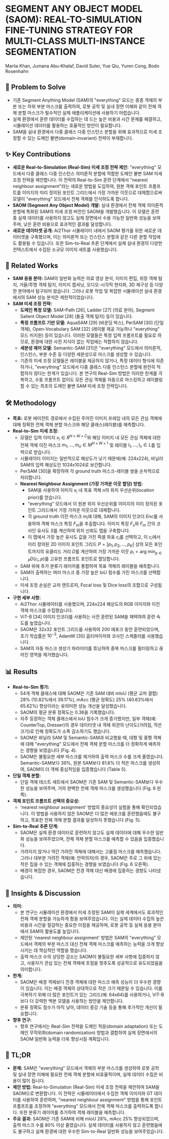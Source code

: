 # SEGMENT ANY OBJECT MODEL (SAOM): REAL-TO-SIMULATION FINE-TUNING STRATEGY FOR MULTI-CLASS MULTI-INSTANCE SEGMENTATION

Mariia Khan, Jumana Abu-Khalaf, David Suter, Yue Qiu, Yuren Cong, Bodo Rosenhahn

## 🧩 Problem to Solve

* 기존 Segment Anything Model (SAM)의 "everything" 모드는 종종 객체의 부분 또는 하위 부분 마스크를 출력하여, 로봇 공학 및 실내 장면 이해와 같이 전체 객체 분할 마스크가 필수적인 실제 애플리케이션에 사용하기 어렵습니다.
* 실제 환경에서 훈련 데이터를 수집하는 데 드는 높은 비용과 시간 문제를 해결하고, 시뮬레이션 데이터를 활용하는 효율적인 방안이 필요합니다.
* SAM을 실내 환경에서 다중 클래스 다중 인스턴스 분할을 위해 효과적으로 미세 조정할 수 있는 도메인 불변(domain-invariant) 전략이 부재합니다.

## ✨ Key Contributions

* **새로운 Real-to-Simulation (Real-Sim) 미세 조정 전략 제안:** "everything" 모드에서 다중 클래스 다중 인스턴스 의미론적 분할에 적합한 도메인 불변 SAM 미세 조정 전략을 제안합니다. 이 전략의 Real-to-Sim 훈련 단계에서 "nearest neighbour assignment"라는 새로운 방법을 도입하여, 원본 객체 포인트 프롬프트를 이미지의 미리 정의된 포인트 그리드에서 가장 가까운 이웃으로 대체함으로써 모델이 "everything" 모드에서 전체 객체를 인식하도록 합니다.
* **SAOM (Segment Any Object Model) 개발:** 실내 환경에서 전체 객체 의미론적 분할에 특화된 SAM의 미세 조정 버전인 SAOM을 개발했습니다. 이 모델은 훈련 중 실제 데이터를 사용하지 않고도 실제 장면에서 수용 가능한 일반화 성능을 보여주며, 낮은 훈련 비용으로 효과적인 결과를 달성합니다.
* **새로운 데이터셋 공개:** Ai2Thor 시뮬레이터 내에서 SAOM 평가를 위한 새로운 데이터셋을 구축했으며, 이는 의미론적 또는 인스턴스 분할과 같은 다른 분할 작업에도 활용될 수 있습니다. 또한 Sim-to-Real 추론 단계에서 실제 실내 환경의 다양한 컨텍스트에서 수집된 소규모 이미지 세트를 사용했습니다.

## 📎 Related Works

* **SAM 응용 분야:** SAM의 일반화 능력은 의료 영상 분석, 이미지 편집, 위장 객체 탐지, 거울/투명 객체 탐지, 이미지 캡셔닝, 오디오-시각적 현지화, 3D 재구성 등 다양한 분야에서 탐구되어 왔습니다. 그러나 로봇 작업 및 복잡한 시뮬레이션 실내 환경에서의 SAM 성능 분석은 제한적이었습니다.
* **SAM 미세 조정 전략:**
  * **도메인 특정 모델:** SAM-Path [26], Ladder [27] (의료 분야), Segment Salient Object Model [28] (돌출 객체 탐지) 등이 있습니다.
  * **특정 프롬프트 기반 모델:** AquaSAM [29] (바운딩 박스), PerSAM [30] (단일 객체), Open-Vocabulary SAM [32] (레이블 제공 가능하나 "everything" 모드 미지원) 등이 있습니다. 이러한 모델들은 특정 입력 프롬프트를 필요로 하므로, 환경에 대한 사전 지식이 없는 작업에는 적합하지 않습니다.
  * **세분성 제어 모델:** Semantic-SAM [31]은 "everything" 모드에서 의미론적, 인스턴스, 부분 수준 등 다양한 세분성으로 마스크를 생성할 수 있습니다.
  * 기존의 미세 조정 모델들은 레이블을 제공하지 않거나, 특정 데이터 형식에 의존하거나, "everything" 모드에서 다중 클래스 다중 인스턴스 분할에 완전히 적합하지 않다는 한계가 있습니다. 본 연구의 Real-Sim 방법은 이러한 한계를 극복하고, 수동 프롬프트 없이도 모든 관심 객체를 자동으로 마스킹하고 레이블링할 수 있는 최초의 도메인 불변 SAM 미세 조정 전략입니다.

## 🛠️ Methodology

* **목표:** 로봇 에이전트 경로에서 수집된 주어진 이미지 프레임 내의 모든 관심 객체에 대해 정확한 전체 객체 분할 마스크와 해당 클래스(레이블)를 예측합니다.
* **Real-to-Sim 미세 조정:**
  * 모델은 입력 이미지 $x_i \in R^{H \times W \times C}$와 해당 이미지 내 모든 관심 객체에 대한 전체 객체 이진 마스크 $m_1, ..., m_n \in M^{H \times W \times 1}$ 및 레이블 $l_1, ..., l_n \in L$를 입력으로 받습니다.
  * 시뮬레이터 이미지는 일반적으로 해상도가 낮기 때문에(예: 224x224), 바닐라 SAM의 입력 해상도인 1024x1024로 보간합니다.
  * PerSAM [30]을 확장하여 각 ground truth 마스크-레이블 쌍을 순차적으로 처리합니다.
  * **Nearest Neighbour Assignment (가장 가까운 이웃 할당) 방법:**
    * SAM을 사용하여 이미지 $x_i$ 내 목표 객체 $n$의 위치 우선순위(location prior)를 얻습니다.
    * "everything" 모드에서 이 원본 위치 우선순위를 이미지의 미리 정의된 포인트 그리드에서 가장 가까운 이웃으로 대체합니다.
    * 각 ground truth 이진 마스크 $m_i$에 대해, SAM의 이미지 인코더 $Enc$를 사용하여 객체 마스크 특징 $F_m$을 추출합니다. 이미지 특징 $F_x$와 $F_m$ 간의 코사인 유사도 $S$를 계산하여 위치 신뢰도 맵을 구축합니다.
    * 이 맵에서 가장 높은 유사도 값을 가진 픽셀 좌표 $c_i$를 선택하고, 이 $c_i$에서 미리 정의된 2D 이미지 포인트 그리드 $P = [p_1, p_2, ..., p_K]$ 상의 모든 포인트까지의 유클리드 거리 $D$를 계산하여 가장 가까운 이웃 $p_i = \text{arg min}_{p \in P} D(c_i, p)$를 고유한 프롬프트 포인트로 할당합니다.
  * SAM 위에 추가 분류기 레이어를 통합하여 목표 객체의 레이블을 예측합니다.
  * SAM이 출력하는 여러 마스크 중 가장 높은 IoU 점수를 가진 마스크를 선택합니다.
  * 미세 조정 손실은 교차 엔트로피, Focal loss 및 Dice loss의 조합으로 구성됩니다.
* **구현 세부 사항:**
  * Ai2Thor 시뮬레이터를 사용했으며, 224x224 해상도의 RGB 이미지와 이진 객체 마스크를 수집했습니다.
  * ViT-B [34] 이미지 인코더를 사용하는 사전 훈련된 SAM을 채택하여 훈련 속도를 높였습니다.
  * SAOM은 32x32 포인트 그리드를 사용하여 200 에포크 동안 훈련되었으며, 초기 학습률은 $10^{-3}$, AdamW [35] 옵티마이저와 코사인 스케줄러를 사용했습니다.
  * SAM의 자동 마스크 생성기 파라미터를 튜닝하여 중복 마스크를 필터링하고 끊어진 영역을 제거했습니다.

## 📊 Results

* **Real-to-Sim 평가:**
  * 54개 객체 클래스에 대해 SAOM은 기존 SAM 대비 mIoU (평균 교차 결합) 28% (10.82%에서 39.17%), mAcc (평균 정확도) 25% (40.63%에서 65.62%) 향상이라는 유의미한 성능 개선을 달성했습니다.
  * SAOM의 평균 분류 정확도는 0.36을 기록했습니다.
  * 자주 등장하는 객체 클래스에서 IoU 점수가 크게 증가했지만, 일부 객체(예: CounterTop, Dresser)의 경우 데이터셋 내 객체 외관의 난이도(가려짐, 작은 크기)로 인해 정확도가 소폭 감소하기도 했습니다.
  * SAOM은 바닐라 SAM 및 Semantic-SAM과 비교했을 때, 대형 및 중형 객체에 대해 "everything" 모드에서 전체 객체 분할 마스크를 더 정확하게 예측하는 경향을 보였습니다 (Fig. 4).
  * SAOM은 불필요한 세부 마스크를 제거하여 출력 마스크 수를 크게 줄였습니다. Semantic-SAM보다 39%, 원본 SAM보다 81.6% 더 적은 마스크를 생성하여, SAOM이 더 객체 중심적임을 입증했습니다 (Table 5).
* **단일 객체 분할:**
  * 단일 객체 테스트 세트에서 SAOM은 기존 SAM 및 Semantic-SAM보다 우수한 성능을 보여주며, 거의 완벽한 전체 객체 마스크를 생성했습니다 (Fig. 6 왼쪽).
* **객체 포인트 프롬프트 선택의 중요성:**
  * 'nearest neighbour assignment' 방법의 중요성이 실험을 통해 확인되었습니다. 이 방법을 사용하지 않은 SAOM은 더 많은 에포크를 훈련했음에도 불구하고, 목표한 전체 객체 분할 결과를 달성하지 못했습니다 (Fig. 5).
* **Sim-to-Real 추론 단계:**
  * SAOM은 실제 환경 데이터로 훈련하지 않고도 실제 데이터에 대해 우수한 일반화 성능을 보여주었으며, 전체 객체 분할 마스크를 예측할 수 있음을 입증했습니다.
  * 가려지지 않거나 약간 가려진 객체에 대해서는 고품질 마스크를 예측했습니다. 그러나 대부분 가려진 객체(예: 안락의자)의 경우, SAOM은 주로 그 위에 있는 작은 집을 수 있는 객체에 집중하는 경향을 보였습니다 (Fig. 6 오른쪽).
  * 배경이 복잡한 경우, SAOM은 전경 객체 대신 배경에 집중하는 경향도 나타냈습니다.

## 🧠 Insights & Discussion

* **의미:**
  * 본 연구는 시뮬레이션 환경에서 미세 조정된 SAM이 실제 세계에서도 효과적인 전체 객체 분할을 가능하게 함을 보여주었습니다. 이는 실제 데이터 수집의 높은 비용과 시간을 절감하는 중요한 이점을 제공하며, 로봇 공학 등 실제 응용 분야에서 SAM의 활용도를 높입니다.
  * 제안된 'nearest neighbour assignment' 방법은 SAM의 "everything" 모드에서 객체의 부분 마스크 대신 전체 객체 마스크를 예측하는 능력을 크게 향상시키는 데 핵심적인 역할을 했습니다.
  * 출력 마스크 수의 상당한 감소는 SAOM이 불필요한 세부 사항에 집중하지 않고, 사용자가 관심 있는 전체 객체에 초점을 맞추도록 성공적으로 유도되었음을 의미합니다.
* **한계:**
  * SAOM은 배경 객체보다 전경 객체에 대한 마스크 예측 성능이 더 우수한 경향이 있습니다. 이는 배경 객체의 상대적으로 작은 크기 때문일 수 있습니다. 이를 극복하기 위해 더 많은 포인트가 있는 그리드(예: 64x64)를 사용하거나, ViT-B보다 더 강력한 백본 모델을 사용하는 방안을 제안합니다.
  * 분류 정확도 점수가 아직 낮아, 데이터 증강 기술 등을 통해 추가적인 개선이 필요합니다.
* **향후 연구:**
  * 향후 연구에서는 Real-Sim 전략을 도메인 적응(domain adaptation) 또는 도메인 무작위화(domain randomization) 방법과 결합하여 실제 장면에서의 SAOM 일반화 능력을 더욱 향상시킬 계획입니다.

## 📌 TL;DR

* **문제:** SAM은 "everything" 모드에서 객체의 부분 마스크를 생성하여 로봇 공학 및 실내 장면 이해에 필요한 전체 객체 분할에 비효율적이며, 실제 데이터 수집은 비용이 많이 듭니다.
* **제안 방법:** Real-to-Simulation (Real-Sim) 미세 조정 전략을 제안하여 SAM을 SAOM으로 변환합니다. 이 전략은 시뮬레이터에서 수집한 객체 이미지와 GT 데이터를 사용하여 훈련하며, "nearest neighbour assignment" 방법을 통해 포인트 프롬프트를 조정하여 "everything" 모드에서 전체 객체 마스크를 출력하도록 합니다. 또한 분류기 레이어를 추가하여 객체 레이블을 예측합니다.
* **주요 결과:** SAOM은 기존 SAM에 비해 mIoU 28%, mAcc 25% 향상되었으며, 출력 마스크 수를 80% 이상 줄였습니다. 실제 데이터를 사용하지 않고 훈련했음에도 불구하고 실제 환경에 대한 우수한 Sim-to-Real 일반화 성능을 보여주었습니다.
